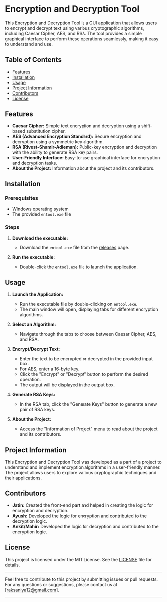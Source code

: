 # Encryption and Decryption Tool

This Encryption and Decryption Tool is a GUI application that allows users to encrypt and decrypt text using various cryptographic algorithms, including Caesar Cipher, AES, and RSA. The tool provides a simple graphical interface to perform these operations seamlessly, making it easy to understand and use.

## Table of Contents

- [Features](#features)
- [Installation](#installation)
- [Usage](#usage)
- [Project Information](#project-information)
- [Contributors](#contributors)
- [License](#license)

## Features

- **Caesar Cipher:** Simple text encryption and decryption using a shift-based substitution cipher.
- **AES (Advanced Encryption Standard):** Secure encryption and decryption using a symmetric key algorithm.
- **RSA (Rivest-Shamir-Adleman):** Public-key encryption and decryption with the ability to generate RSA key pairs.
- **User-Friendly Interface:** Easy-to-use graphical interface for encryption and decryption tasks.
- **About the Project:** Information about the project and its contributors.

## Installation

### Prerequisites

- Windows operating system
- The provided `entool.exe` file

### Steps

1. **Download the executable:**
   - Download the `entool.exe` file from the [releases](https://github.com/jatin-raksaniya/Encryption-tool/releases/tag/entoolv1.0.0.0) page.

2. **Run the executable:**
   - Double-click the `entool.exe` file to launch the application.

## Usage

1. **Launch the Application:**
   - Run the executable file by double-clicking on `entool.exe`.
   - The main window will open, displaying tabs for different encryption algorithms.

2. **Select an Algorithm:**
   - Navigate through the tabs to choose between Caesar Cipher, AES, and RSA.

3. **Encrypt/Decrypt Text:**
   - Enter the text to be encrypted or decrypted in the provided input box.
   - For AES, enter a 16-byte key.
   - Click the "Encrypt" or "Decrypt" button to perform the desired operation.
   - The output will be displayed in the output box.

4. **Generate RSA Keys:**
   - In the RSA tab, click the "Generate Keys" button to generate a new pair of RSA keys.

5. **About the Project:**
   - Access the "Information of Project" menu to read about the project and its contributors.

## Project Information

This Encryption and Decryption Tool was developed as a part of a project to understand and implement encryption algorithms in a user-friendly manner. The project allows users to explore various cryptographic techniques and their applications.

## Contributors

- **Jatin:** Created the front-end part and helped in creating the logic for encryption and decryption.
- **Ayush:** Developed the logic for encryption and contributed to the decryption logic.
- **Ankit/Mahir:** Developed the logic for decryption and contributed to the encryption logic.

## License

This project is licensed under the MIT License. See the [LICENSE](LICENSE) file for details.

---

Feel free to contribute to this project by submitting issues or pull requests. For any questions or suggestions, please contact us at [raksaniya12@gmail.com].

---
